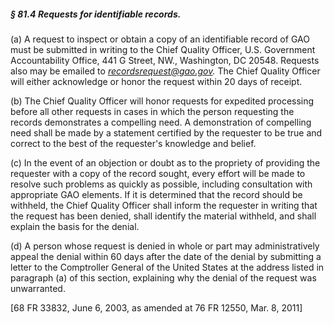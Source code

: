 ##### § 81.4 Requests for identifiable records. #####

(a) A request to inspect or obtain a copy of an identifiable record of GAO must be submitted in writing to the Chief Quality Officer, U.S. Government Accountability Office, 441 G Street, NW., Washington, DC 20548. Requests also may be emailed to *recordsrequest@gao.gov.* The Chief Quality Officer will either acknowledge or honor the request within 20 days of receipt.

(b) The Chief Quality Officer will honor requests for expedited processing before all other requests in cases in which the person requesting the records demonstrates a compelling need. A demonstration of compelling need shall be made by a statement certified by the requester to be true and correct to the best of the requester's knowledge and belief.

(c) In the event of an objection or doubt as to the propriety of providing the requester with a copy of the record sought, every effort will be made to resolve such problems as quickly as possible, including consultation with appropriate GAO elements. If it is determined that the record should be withheld, the Chief Quality Officer shall inform the requester in writing that the request has been denied, shall identify the material withheld, and shall explain the basis for the denial.

(d) A person whose request is denied in whole or part may administratively appeal the denial within 60 days after the date of the denial by submitting a letter to the Comptroller General of the United States at the address listed in paragraph (a) of this section, explaining why the denial of the request was unwarranted.

[68 FR 33832, June 6, 2003, as amended at 76 FR 12550, Mar. 8, 2011]